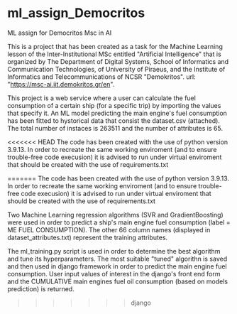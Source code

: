 # ml_assign_Democritos
ML assign for Democritos Msc in AI

  This is a project that has been created as a task for the Machine Learning lesson
of the Inter-Institutional MSc entitled "Artificial Intelligence" that is organized by 
The Department of Digital Systems, School of Informatics and Communication Technologies, 
of University of Piraeus, and the Institute of Informatics and Telecommunications of NCSR "Demokritos".
url: "https://msc-ai.iit.demokritos.gr/en".

  This project is a web service where a user can calculate the fuel consumption of a certain ship (for a specific
trip) by importing the values that specify it. An ML model predicting the main engine's fuel consumption has been fitted to 
hystorical data that consist the dataset.csv (attached). The total number of instaces is 263511 and the
number of attributes is 65.

<<<<<<< HEAD
The code has been created with the use of python version 3.9.13.
In order to recreate the same working enviroment (and to ensure trouble-free code execusion) it is advised to run under virtual
enviroment that should be created with the use of requirements.txt

=======
The code has been created with the use of python version 3.9.13. In order to recreate the same working enviroment (and to ensure trouble-free code execusion) it is advised to run under virtual enviroment that should be created with the use of requirements.txt
 
 Two Machine Learning regression algorithms (SVR and GradientBoosting) were used in order to predict a ship's main engine fuel consumption (label = ME FUEL CONSUMPTION). The other 66 column names (displayed in dataset_attributes.txt) represent the training attributes. 

The ml_training.py script is used in order to determine the best algorithm and tune its hyperparameters. The most suitable "tuned" algorithn is saved and then used in django framework in order to predict the main engine fuel consumption.
User input values of interest in the django's front end form and the CUMULATIVE main engines fuel oil consumption (based on models prediction) is returned.
>>>>>>> django
